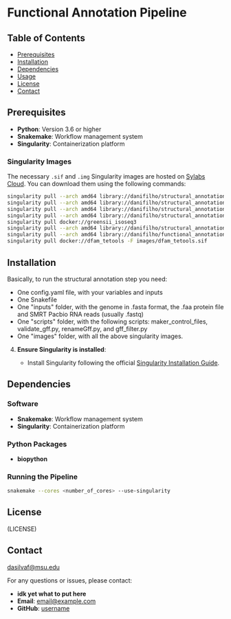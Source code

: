 # Functional Annotation Pipeline

## Table of Contents

- [Prerequisites](#prerequisites)
- [Installation](#installation)
- [Dependencies](#dependencies)
- [Usage](#usage)
- [License](#license)
- [Contact](#contact)


## Prerequisites

- **Python**: Version 3.6 or higher
- **Snakemake**: Workflow management system
- **Singularity**: Containerization platform

### Singularity Images

The necessary `.sif` and `.img` Singularity images are hosted on [Sylabs Cloud](https://cloud.sylabs.io/library/danifilho/functional_annotation_images). You can download them using the following commands:

```bash
singularity pull --arch amd64 library://danifilho/structural_annotation/validate_gff:sha256.e438afcf3e0e3c3e892adeb8bc85fa04d93c6616031780cc80e4e6177f99d4cf -F images/validate_gff.sif
singularity pull --arch amd64 library://danifilho/structural_annotation/rename_gff:sha256.98c0b56f2adef78a924496d9611a1ed56399d1a4fa0f213e077c4d6d65f5d9dc -F images/gffread.sif
singularity pull --arch amd64 library://danifilho/structural_annotation/custom_python:sha256.1a24456dca10a0b791d929fec50a7db0d768a9e340b31f0134d2053a2e160cd1 -F images/python.sif
singularity pull --arch amd64 library://danifilho/structural_annotation/maker:sha256.60d7f06b2d2cc97fd764b5002d9873dd14b1eacbf6f58645515e47416ee5828b -F images/maker.sif
singularity pull docker://greensii_isoseq3 
singularity pull --arch amd64 library://danifilho/structural_annotation/bedtools:sha256.2a0840734f789467ee1a2357a55fd23db4c4eac8ee41adb39902900ed45ca07a -F images/bedtools.sif
singularity pull --arch amd64 library://danifilho/functional_annotation_images/samtools:sha256.756b3e649207b774365c7e35edcbe106b644e345baeb3f2aee77285e1a4799be -F images/samtools.sif
singularity pull docker://dfam_tetools -F images/dfam_tetools.sif
```

## Installation

Basically, to run the structural annotation step you need:
- One config.yaml file, with your variables and inputs
- One Snakefile
- One "inputs" folder, with the genome in .fasta format, the .faa protein file and SMRT Pacbio RNA reads (usually .fastq)
- One "scripts" folder, with the following scripts: maker_control_files, validate_gff.py, renameGff.py, and gff_filter.py
- One "images" folder, with all the above singularity images. 


4. **Ensure Singularity is installed**:

   - Install Singularity following the official [Singularity Installation Guide](https://sylabs.io/guides/3.0/user-guide/installation.html).

## Dependencies

### Software

- **Snakemake**: Workflow management system
- **Singularity**: Containerization platform

### Python Packages

- **biopython**

### Running the Pipeline

```bash
snakemake --cores <number_of_cores> --use-singularity
```
## License

(LICENSE)

## Contact
dasilvaf@msu.edu

For any questions or issues, please contact:

- **idk yet what to put here**
- **Email**: email@example.com
- **GitHub**: [username](https://github.com/username)
